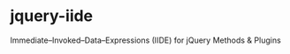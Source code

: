 jquery-iide
===========

Immediate–Invoked–Data–Expressions (IIDE) for jQuery Methods &amp; Plugins
